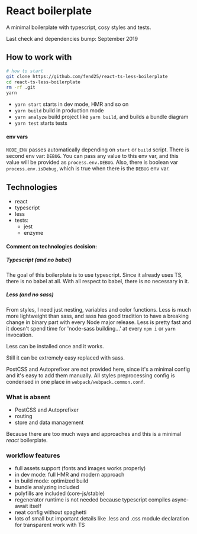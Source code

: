 # React boilerplate

A minimal boilerplate with typescript, cosy styles and tests.

Last check and dependencies bump: September 2019

## How to work with

```bash
# how to start
git clone https://github.com/fend25/react-ts-less-boilerplate
cd react-ts-less-boilerplate
rm -rf .git
yarn
```         

 - `yarn start` starts in dev mode, HMR and so on
 - `yarn build` build in production mode
 - `yarn analyze` build project like `yarn build`, and builds a bundle diagram
 - `yarn test` starts tests
 
#### env vars
`NODE_ENV` passes automatically depending on `start` or `build` script.
There is second env var: `DEBUG`. You can pass any value to this env var, and this value will be provided as `process.env.DEBUG`.
Also, there is boolean var `process.env.isDebug`, which is true when there is the `DEBUG` env var. 

## Technologies
 - react
 - typescript 
 - less 
 - tests:
    - jest
    - enzyme    
    
#### Comment on technologies decision:

##### Typescript (and no babel)
The goal of this boilerplate is to use typescript. 
Since it already uses TS, there is no babel at all. 
With all respect to babel, there is no necessary in it.

##### Less (and no sass)
From styles, I need just nesting, variables and color functions. 
Less is much more lightweight than sass, and sass has good tradition 
to have a breaking change in binary part with every Node major release.
Less is pretty fast and it doesn't spend time for 'node-sass building...' at every `npm i` or `yarn` invocation.

Less can be installed once and it works.

Still it can be extremely easy replaced with sass.

PostCSS and Autoprefixer are not provided here, since it's a minimal config and 
it's easy to add them manually.
All styles preprocessing config is condensed in one place in `webpack/webpack.common.conf`.
 
### What is absent
 - PostCSS and Autoprefixer
 - routing
 - store and data management
 
Because there are too much ways and approaches and this is a minimal _react_ boilerplate.    

### workflow features   
 - full assets support (fonts and images works properly) 
 - in dev mode: full HMR and modern approach  
 - in build mode: optimized build 
 - bundle analyzing included
 - polyfills are included (core-js/stable)
 - regenerator runtime is not needed because typescript compiles async-await itself 
 - neat config without spaghetti
 - lots of small but important details like .less and .css module declaration for transparent work with TS 
  
